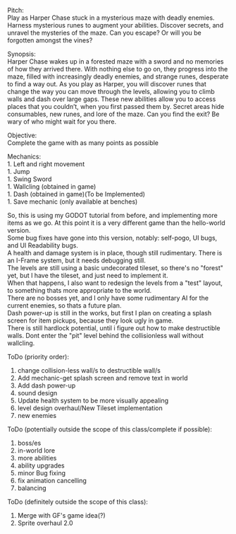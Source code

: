 Pitch:  
Play as Harper Chase stuck in a mysterious maze with deadly enemies. Harness mysterious runes to
augment your abilities. Discover secrets, and unravel the mysteries of the maze. Can you escape? Or
will you be forgotten amongst the vines?  

Synopsis:  
Harper Chase wakes up in a forested maze with a sword and no memories of how they arrived there. 
With nothing else to go on, they progress into the maze, filled with increasingly deadly enemies, and 
strange runes, desperate to find a way out. As you play as Harper, you will discover runes that change 
the way you can move through the levels, allowing you to climb walls and dash over large gaps. These 
new abilities allow you to access places that you couldn’t, when you first passed them by. Secret areas 
hide consumables, new runes, and lore of the maze. Can you find the exit? Be wary of who might wait 
for you there.  

Objective:  
	Complete the game with as many points as possible  
	
Mechanics:  
	1. Left and right movement  
	1. Jump  
	1. Swing Sword  
	1. Wallcling (obtained in game)  
	1. Dash (obtained in game)(To be Implemented)  
	1. Save mechanic (only available at benches)  

So, this is using my GODOT tutorial from before, and implementing more items as we go. At this point it is a very different game than the hello-world version.  
Some bug fixes have gone into this version, notably: self-pogo, UI bugs, and UI Readability bugs.  
A health and damage system is in place, though still rudimentary. There is an I-Frame system, but it needs debugging still.  
The levels are still using a basic undecorated tileset, so there's no "forest" yet, but I have the tileset, and just need to implement it.  
When that happens, I also want to redesign the levels from a "test" layout, to something thats more appropriate to the world.  
There are no bosses yet, and I only have some rudimentary AI for the current enemies, so thats a future plan.  
Dash power-up is still in the works, but first I plan on creating a splash screen for item pickups, because they look ugly in game.  
There is still hardlock potential, until i figure out how to make destructible walls. Dont enter the "pit" level behind the collisionless wall without wallcling.  

ToDo (priority order): 
1. change collision-less wall/s to destructible wall/s  
1. Add mechanic-get splash screen and remove text in world  
1. Add dash power-up  
1. sound design  
1. Update health system to be more visually appealing  
1. level design overhaul/New Tileset implementation  
1. new enemies  


ToDo (potentially outside the scope of this class/complete if possible):
1. boss/es  
1. in-world lore  
1. more abilities  
1. ability upgrades  
1. minor Bug fixing  
1. fix animation cancelling
1. balancing  

ToDo (definitely outside the scope of this class):
1. Merge with GF's game idea(?)  
1. Sprite overhaul 2.0  

